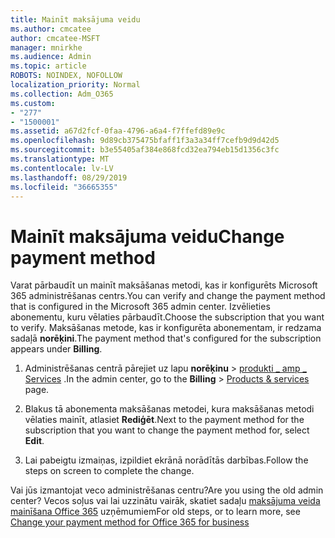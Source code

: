 ```yaml
---
title: Mainīt maksājuma veidu
ms.author: cmcatee
author: cmcatee-MSFT
manager: mnirkhe
ms.audience: Admin
ms.topic: article
ROBOTS: NOINDEX, NOFOLLOW
localization_priority: Normal
ms.collection: Adm_O365
ms.custom:
- "277"
- "1500001"
ms.assetid: a67d2fcf-0faa-4796-a6a4-f7ffefd89e9c
ms.openlocfilehash: 9d89cb375475bfaff1f3a3a34ff7cefb9d9d42d5
ms.sourcegitcommit: b3e55405af384e868fcd32ea794eb15d1356c3fc
ms.translationtype: MT
ms.contentlocale: lv-LV
ms.lasthandoff: 08/29/2019
ms.locfileid: "36665355"
---
```

# <a name="change-payment-method"></a><span data-ttu-id="088c8-102">Mainīt maksājuma veidu</span><span class="sxs-lookup"><span data-stu-id="088c8-102">Change payment method</span></span>

<span data-ttu-id="088c8-103">Varat pārbaudīt un mainīt maksāšanas metodi, kas ir konfigurēts Microsoft 365 administrēšanas centrs.</span><span class="sxs-lookup"><span data-stu-id="088c8-103">You can verify and change the payment method that is configured in the Microsoft 365 admin center.</span></span> <span data-ttu-id="088c8-104">Izvēlieties abonementu, kuru vēlaties pārbaudīt.</span><span class="sxs-lookup"><span data-stu-id="088c8-104">Choose the subscription that you want to verify.</span></span> <span data-ttu-id="088c8-105">Maksāšanas metode, kas ir konfigurēta abonementam, ir redzama sadaļā **norēķini**.</span><span class="sxs-lookup"><span data-stu-id="088c8-105">The payment method that's configured for the subscription appears under **Billing**.</span></span> 
  
1. <span data-ttu-id="088c8-106">Administrēšanas centrā pārejiet uz lapu **norēķinu** \> [produkti _ amp _ Services](https://go.microsoft.com/fwlink/p/?linkid=842054) .</span><span class="sxs-lookup"><span data-stu-id="088c8-106">In the admin center, go to the **Billing** \> [Products & services](https://go.microsoft.com/fwlink/p/?linkid=842054) page.</span></span>

2. <span data-ttu-id="088c8-107">Blakus tā abonementa maksāšanas metodei, kura maksāšanas metodi vēlaties mainīt, atlasiet **Rediģēt**.</span><span class="sxs-lookup"><span data-stu-id="088c8-107">Next to the payment method for the subscription that you want to change the payment method for, select **Edit**.</span></span>

3. <span data-ttu-id="088c8-108">Lai pabeigtu izmaiņas, izpildiet ekrānā norādītās darbības.</span><span class="sxs-lookup"><span data-stu-id="088c8-108">Follow the steps on screen to complete the change.</span></span>

<span data-ttu-id="088c8-109">Vai jūs izmantojat veco administrēšanas centru?</span><span class="sxs-lookup"><span data-stu-id="088c8-109">Are you using the old admin center?</span></span> <span data-ttu-id="088c8-110">Vecos soļus vai lai uzzinātu vairāk, skatiet sadaļu [maksājuma veida mainīšana Office 365](https://docs.microsoft.com/office365/admin/subscriptions-and-billing/change-payment-method) uzņēmumiem</span><span class="sxs-lookup"><span data-stu-id="088c8-110">For old steps, or to learn more, see  [Change your payment method for Office 365 for business](https://docs.microsoft.com/office365/admin/subscriptions-and-billing/change-payment-method)</span></span>